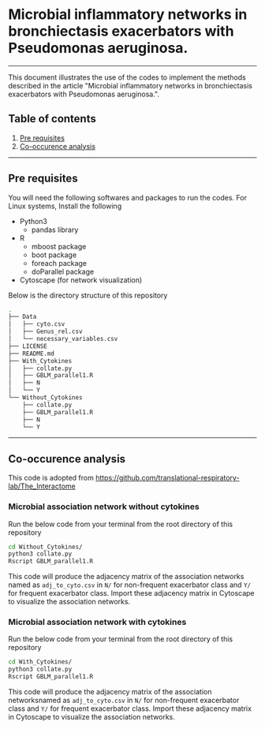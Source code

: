 # Microbial inflammatory networks in bronchiectasis exacerbators with Pseudomonas aeruginosa.
---
This document illustrates the use of the codes to implement the methods described in the article "Microbial inflammatory networks in bronchiectasis exacerbators with Pseudomonas aeruginosa.".
## Table of contents
1. [Pre requisites](#pre-requisities)
2. [Co-occurence analysis](#co-occurence-analysis)

---
## Pre requisites
You will need the following softwares and packages to run the codes.
For Linux systems, Install the following 
- Python3 
  - pandas library
- R
  - mboost package
  - boot package
  - foreach package
  - doParallel package
- Cytoscape (for network visualization)

Below is the directory structure of this repository
``` bash
.
├── Data
│   ├── cyto.csv
│   ├── Genus_rel.csv
│   └── necessary_variables.csv
├── LICENSE
├── README.md
├── With_Cytokines
│   ├── collate.py
│   ├── GBLM_parallel1.R
│   ├── N
│   └── Y
└── Without_Cytokines
    ├── collate.py
    ├── GBLM_parallel1.R
    ├── N
    └── Y
```

---
## Co-occurence analysis 
This code is adopted from https://github.com/translational-respiratory-lab/The_Interactome 
### Microbial association network without cytokines
Run the below code from your terminal from the root directory of this repository
```bash
cd Without_Cytokines/
python3 collate.py
Rscript GBLM_parallel1.R
```
This code will produce the adjacency matrix of the association networks named as `adj_to_cyto.csv` in `N/` for non-frequent exacerbator class and `Y/` for frequent exacerbator class. Import these adjacency matrix in Cytoscape to visualize the association networks.

### Microbial association network with cytokines
Run the below code from your terminal from the root directory of this repository
```bash
cd With_Cytokines/
python3 collate.py
Rscript GBLM_parallel1.R
```
This code will produce the adjacency matrix of the association networksnamed as `adj_to_cyto.csv` in `N/` for non-frequent exacerbator class and `Y/` for frequent exacerbator class. Import these adjacency matrix in Cytoscape to visualize the association networks.
